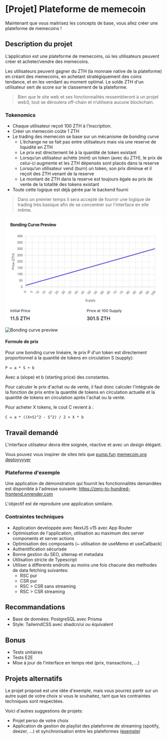 # [Projet] Plateforme de memecoin

Maintenant que vous maitrisez les concepts de base, vous allez créer une plateforme de memecoins !

## Description du projet

L’application est une plateforme de memecoins, où les utilisateurs peuvent créer et acheter/vendre des memecoins.

Les utilisateurs peuvent gagner du ZTH (la monnaie native de la plateforme) en créant des memecoins, en achetant stratégiquement des coins tendance, et en les vendant au moment optimal. Le solde ZTH d'un utilisateur sert de score sur le classement de la plateforme.

> Bien que le site web et ses fonctionnalités ressembleront à un projet web3, tout se déroulera off-chain et n’utilisera aucune blockchain.

### Tokenomics

- Chaque utilisateur reçoit 100 ZTH à l’inscription.
- Créer un memecoin coûte 1 ZTH
- Le trading des memecoin se base sur un mécanisme de _bonding curve_
  - L’échange ne se fait pas entre utilisateurs mais via une reserve de liquidité en ZTH
  - Le prix est directement lié à la quantité de token existant
  - Lorsqu’un utilisateur achète (mint) un token (avec du ZTH), le prix de celui-ci augmente et les ZTH dépensés sont placés dans la reserve
  - Lorsqu’un utilisateur vend (burn) un token, son prix diminue et il reçoit des ZTH venant de la reserve
  - Le montant de ZTH dans la reserve est toujours égale au prix de vente de la totalité des tokens existant
- Toute cette logique est déjà gérée par le backend fourni

> Dans un premier temps il sera accepté de fournir une logique de trading très basique afin de se concentrer sur l'interface en elle même.


<div class="grid-2">
  <div>
    <img src="../assets/bonding-curve.jpg" alt="Bonding curve preview" />
  </div>
  <div>
    <img src="https://miro.medium.com/v2/resize%3Afit%3A1400/format%3Awebp/0%2Ayl-NRQ37gIM9bQI9.png" alt="Bonding curve preview" />
  </div>
</div>

#### Formule de prix

Pour une bonding curve linéaire, le prix P d'un token est directement proportionnel à la quantité de tokens en circulation S (supply):

`P = a * S + b`

Avec a (slope) et b (starting price) des constantes.

Pour calculer le prix d'achat ou de vente, il faut donc calculer l'intégrale de la fonction de prix entre la quantité de tokens en circulation actuelle et la quantité de tokens en circulation après l'achat ou la vente.

Pour acheter X tokens, le cout C revient à :

`C = a * ((X+S)^2 - S^2) / 2 + X * b`


## Travail demandé

L'interface utilsateur devra être soignée, réactive et avec un design élégant.

Vous pouvez vous inspirer de sites tels que [pump.fun](https://pump.fun/board) [memecoin.org](https://www.memecoin.org/) [deployyyyer](https://deployyyyer.io/)

### Plateforme d'exemple

Une application de démonstration qui fournit les fonctionnalités demandées est disponible à l'adresse suivante:
https://zero-to-hundred-frontend.onrender.com

L'objectif est de reproduire une application similaire.

### Contraintes techniques

- Application developpée avec NextJS v15 avec App Router
- Optimisation de l'application, utilisation au maximum des server components et server actions
- Optimisation des composants (~ utilisation de useMemo et useCallback)
- Authentification sécurisée
- Bonne gestion du SEO, sitemap et metadata
- Utilisation stricte de Typescript
- Utiliser à differents endroits au moins une fois chacune des methodes de data fetching suivantes:
  - RSC pur
  - CSR pur
  - RSC > CSR sans streaming
  - RSC > CSR streaming

## Recommandations

- Base de données: PostgreSQL avec Prisma
- Style: TailwindCSS avec shadcn/ui ou équivalent

## Bonus

- Tests unitaires
- Tests E2E
- Mise à jour de l'interface en temps réel (prix, transactions, ...)


## Projets alternatifs

Le projet proposé est une idée d'exemple, mais vous pourrez partir sur un autre sujet de votre choix si vous le souhaitez, tant que les contraintes techniques sont respectées.

Voici d'autres suggestions de projets:

- Projet perso de votre choix
- Application de gestion de playlist des plateforme de streaming (spotify, deezer, ...) et synchronisation entre les plateformes ([exemple](https://soundiiz.com/tutorial/spotify-to-youtube-music))